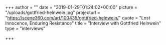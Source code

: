 +++
author = ""
date = "2019-01-29T01:24:02+00:00"
picture = "/uploads/gottfried-helnwein.jpg"
projecturl = "https://scene360.com/art/100435/gottfried-helnwein/"
quote = "Lost Innocence, Enduring Resistance"
title = "Interview with Gottfried Helnwein"
type = "interviews"

+++
